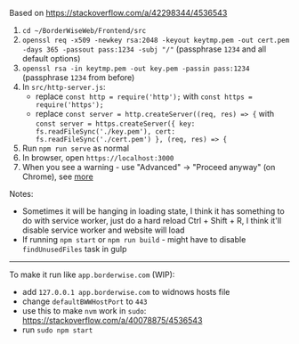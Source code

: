 Based on https://stackoverflow.com/a/42298344/4536543
1. `cd ~/BorderWiseWeb/Frontend/src`
1. `openssl req -x509 -newkey rsa:2048 -keyout keytmp.pem -out cert.pem -days 365 -passout pass:1234 -subj "/"` (passphrase `1234` and all default options)
1. `openssl rsa -in keytmp.pem -out key.pem -passin pass:1234` (passphrase `1234` from before)
1. In `src/http-server.js`:
    - replace `const http = require('http');` with `const https = require('https');`
    - replace `const server = http.createServer((req, res) => {` with `const server = https.createServer({ key: fs.readFileSync('./key.pem'), cert: fs.readFileSync('./cert.pem') }, (req, res) => {`
1. Run `npm run serve` as normal
1. In browser, open `https://localhost:3000`
1. When you see a warning - use "Advanced" -> "Proceed anyway" (on Chrome), see [more](https://www.technipages.com/google-chrome-bypass-your-connection-is-not-private-message/#:~:text=Option%201%20%E2%80%93%20Simply%20Proceed)

Notes:
- Sometimes it will be hanging in loading state, I think it has something to do with service worker, just do a hard reload Ctrl + Shift + R, I think it'll disable service worker and website will load
- If running `npm start` or `npm run build` - might have to disable `findUnusedFiles` task in gulp

---

To make it run like `app.borderwise.com` (WIP):

- add `127.0.0.1 app.borderwise.com` to widnows hosts file
- change `defaultBWWHostPort` to `443`
- use this to make `nvm` work in `sudo`: https://stackoverflow.com/a/40078875/4536543
- run `sudo npm start`